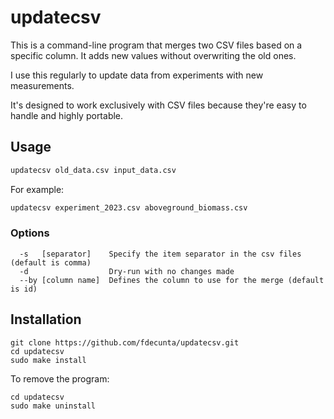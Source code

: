 # updatecsv

This is a command-line program that merges two CSV files based on a specific column. It adds new values without overwriting the old ones.

I use this regularly to update data from experiments with new measurements.

It's designed to work exclusively with CSV files because they're easy to handle and highly portable.

## Usage

```bash
updatecsv old_data.csv input_data.csv
```

For example:

```bash
updatecsv experiment_2023.csv aboveground_biomass.csv
```

### Options

```
  -s   [separator]    Specify the item separator in the csv files (default is comma)
  -d                  Dry-run with no changes made
  --by [column name]  Defines the column to use for the merge (default is id)
```


## Installation

```shell
git clone https://github.com/fdecunta/updatecsv.git
cd updatecsv
sudo make install
```

To remove the program:

```shell
cd updatecsv
sudo make uninstall
```

